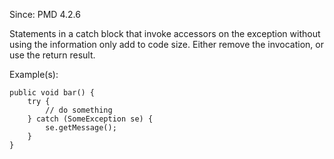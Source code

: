 Since: PMD 4.2.6

Statements in a catch block that invoke accessors on the exception without using the information
only add to code size.  Either remove the invocation, or use the return result.

Example(s):
```
public void bar() {
	try {
		// do something
	} catch (SomeException se) {
		se.getMessage();
	}
}
```
